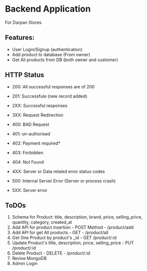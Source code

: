 # Backend Application

For Darpan Stores

## Features:

- User Login/Signup (authentication)
- Add product to database (From owner)
- Get All products from DB (both owner and customer)

## HTTP Status

- 200: All successful responses are of  200
- 201: Successfule (new record added)
- 2XX: Successful responses

- 3XX: Request Redirection

- 400: BAD Request
- 401: un-authorised
- 402: Payment required*
- 403: Forbidden
- 404: Not Found
- 4XX: Server or Data relaled error status codes

- 500: Internal Server Error (Server or process crash)
- 5XX: Server error



## ToDOs

1. Schema for Product: title, description, brand, price, selling_price, quantity, category, created_at
2. Add API for product insertion - POST Method - /product/add
3. Add API for get All products - GET - /product/all
4. Get One Product by product's _id - GET /product/:id
5. Update Product's title, description, price, selling_price - PUT /product/:id 
6. Delete Product - DELETE - /product/:id
7. Revise MongoDB
8. Admin Login